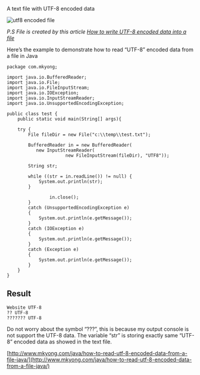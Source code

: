 A text file with UTF-8 encoded data

![utf8 encoded file](http://www.mkyong.com/wp-content/uploads/2009/04/utf8-result.jpg)

_P.S File is created by this article [How to write UTF-8 encoded data into a file](http://www.mkyong.com/java/how-to-write-utf-8-encoded-data-into-a-file-java/)_

Here’s the example to demonstrate how to read “UTF-8” encoded data from a file in Java

    package com.mkyong;

    import java.io.BufferedReader;
    import java.io.File;
    import java.io.FileInputStream;
    import java.io.IOException;
    import java.io.InputStreamReader;
    import java.io.UnsupportedEncodingException;

    public class test {
    	public static void main(String[] args){

    	try {
    		File fileDir = new File("c:\\temp\\test.txt");

    		BufferedReader in = new BufferedReader(
    		   new InputStreamReader(
                          new FileInputStream(fileDir), "UTF8"));

    		String str;

    		while ((str = in.readLine()) != null) {
    		    System.out.println(str);
    		}

                    in.close();
    	    }
    	    catch (UnsupportedEncodingException e)
    	    {
    			System.out.println(e.getMessage());
    	    }
    	    catch (IOException e)
    	    {
    			System.out.println(e.getMessage());
    	    }
    	    catch (Exception e)
    	    {
    			System.out.println(e.getMessage());
    	    }
    	}
    }

## Result

    Website UTF-8
    ?? UTF-8
    ??????? UTF-8

Do not worry about the symbol “???”, this is because my output console is not support the UTF-8 data. The variable “str” is storing exactly same “UTF-8” encoded data as showed in the text file.

[http://www.mkyong.com/java/how-to-read-utf-8-encoded-data-from-a-file-java/](http://www.mkyong.com/java/how-to-read-utf-8-encoded-data-from-a-file-java/)
